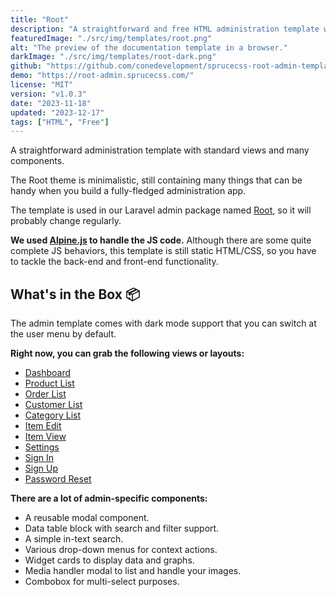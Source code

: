 ```yaml
---
title: "Root"
description: "A straightforward and free HTML administration template with standard views and many components."
featuredImage: "./src/img/templates/root.png"
alt: "The preview of the documentation template in a browser."
darkImage: "./src/img/templates/root-dark.png"
github: "https://github.com/conedevelopment/sprucecss-root-admin-template"
demo: "https://root-admin.sprucecss.com/"
license: "MIT"
version: "v1.0.3"
date: "2023-11-18"
updated: "2023-12-17"
tags: ["HTML", "Free"]
---
```


<p class="lead">A straightforward administration template with standard views and many components.</p>

The Root theme is minimalistic, still containing many things that can be handy when you build a fully-fledged administration app.

The template is used in our Laravel admin package named [Root](https://root.conedevelopment.com/), so it will probably change regularly.

**We used [Alpine.js](https://alpinejs.dev/) to handle the JS code.** Although there are some quite complete JS behaviors, this template is still static HTML/CSS, so you have to tackle the back-end and front-end functionality.

## What's in the Box 📦

The admin template comes with dark mode support that you can switch at the user menu by default.

**Right now, you can grab the following views or layouts:**

- [Dashboard](https://root-admin.sprucecss.com/)
- [Product List](https://root-admin.sprucecss.com/products/)
- [Order List](https://root-admin.sprucecss.com/orders/)
- [Customer List](https://root-admin.sprucecss.com/customers/)
- [Category List](https://root-admin.sprucecss.com/categories/)
- [Item Edit](https://root-admin.sprucecss.com/item/edit/)
- [Item View](https://root-admin.sprucecss.com/item/view/)
- [Settings](https://root-admin.sprucecss.com/settings/)
- [Sign In](https://root-admin.sprucecss.com/sign-in/)
- [Sign Up](https://root-admin.sprucecss.com/sign-up/)
- [Password Reset](https://root-admin.sprucecss.com/password-reset/)

**There are a lot of admin-specific components:**

- A reusable modal component.
- Data table block with search and filter support.
- A simple in-text search.
- Various drop-down menus for context actions.
- Widget cards to display data and graphs.
- Media handler modal to list and handle your images.
- Combobox for multi-select purposes.
